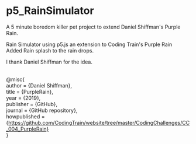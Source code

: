 # p5_RainSimulator

A 5 minute boredom killer pet project to extend Daniel Shiffman's Purple Rain.

Rain Simulator using p5.js an extension to Coding Train's Purple Rain
<br>Added Rain splash to the rain drops.   

I thank Daniel Shiffman for the idea.

<br>@misc{
<br>  author = {Daniel Shiffman},
<br>  title = {PurpleRain},
<br>  year = {2019},
<br>  publisher = {GitHub},
<br>  journal = {GitHub repository},
<br>  howpublished = {https://github.com/CodingTrain/website/tree/master/CodingChallenges/CC_004_PurpleRain}
<br>}




